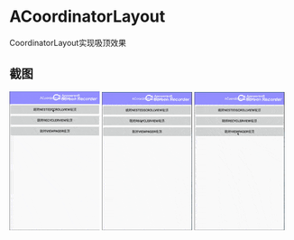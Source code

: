 # ACoordinatorLayout
CoordinatorLayout实现吸顶效果

## 截图
![images](https://github.com/Wiser-Wong/ACoordinatorLayout/blob/master/images/nestedScrollView.gif)
![images](https://github.com/Wiser-Wong/ACoordinatorLayout/blob/master/images/recyclerview.gif)
![images](https://github.com/Wiser-Wong/ACoordinatorLayout/blob/master/images/viewpager.gif)

